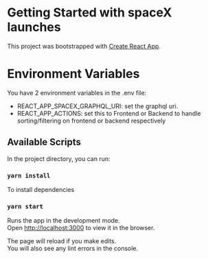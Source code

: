 # Getting Started with spaceX launches

This project was bootstrapped with [Create React App](https://github.com/facebook/create-react-app).

# Environment Variables

You have 2 environment variables in the .env file:

- REACT_APP_SPACEX_GRAPHQL_URI: set the graphql uri.
- REACT_APP_ACTIONS: set this to Frontend or Backend to handle sorting/filtering on frontend or backend respectively

## Available Scripts

In the project directory, you can run:

### `yarn install`

To install dependencies

### `yarn start`

Runs the app in the development mode.\
Open [http://localhost:3000](http://localhost:3000) to view it in the browser.

The page will reload if you make edits.\
You will also see any lint errors in the console.
